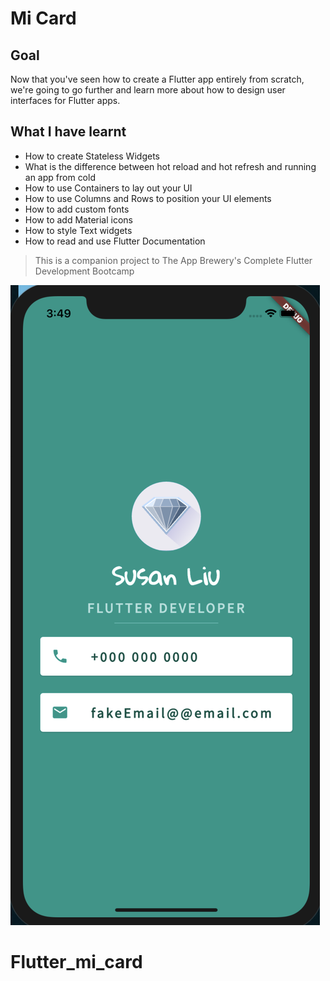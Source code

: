 # Mi Card

## Goal

Now that you've seen how to create a Flutter app entirely from scratch, we're going to go further and learn more about how to design user interfaces for Flutter apps.

## What I have learnt

* How to create Stateless Widgets
* What is the difference between hot reload and hot refresh and running an app from cold
* How to use Containers to lay out your UI
* How to use Columns and Rows to position your UI elements
* How to add custom fonts
* How to add Material icons
* How to style Text widgets
* How to read and use Flutter Documentation



>This is a companion project to The App Brewery's Complete Flutter Development Bootcamp

![End Banner](https://github.com/Shan6633/Flutter_mi_card/blob/master/images/tmp.png)
# Flutter_mi_card
